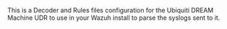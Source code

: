 This is a Decoder and Rules files configuration for the Ubiquiti DREAM Machine UDR to use in your Wazuh install to parse the syslogs sent to it. 
